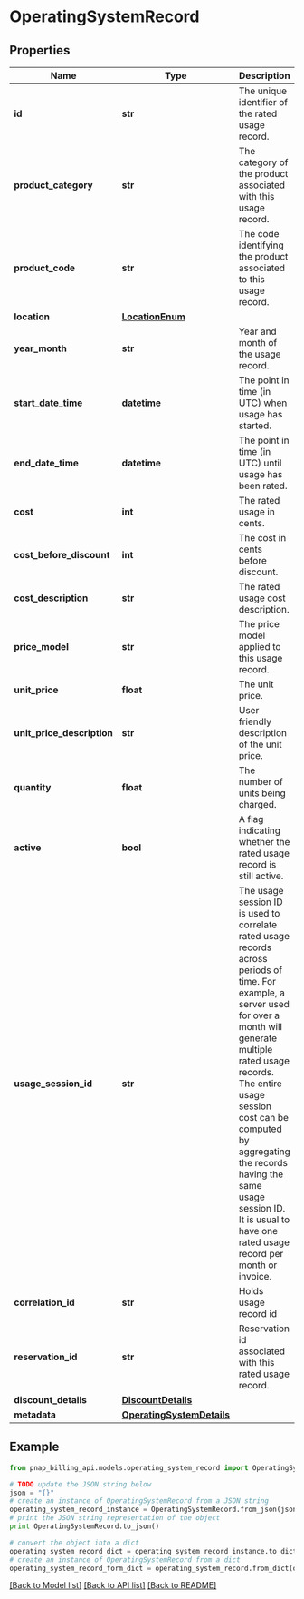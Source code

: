 # OperatingSystemRecord


## Properties

Name | Type | Description | Notes
------------ | ------------- | ------------- | -------------
**id** | **str** | The unique identifier of the rated usage record. | 
**product_category** | **str** | The category of the product associated with this usage record. | 
**product_code** | **str** | The code identifying the product associated to this usage record. | 
**location** | [**LocationEnum**](LocationEnum.md) |  | 
**year_month** | **str** | Year and month of the usage record. | [optional] 
**start_date_time** | **datetime** | The point in time (in UTC) when usage has started. | 
**end_date_time** | **datetime** | The point in time (in UTC) until usage has been rated. | 
**cost** | **int** | The rated usage in cents. | 
**cost_before_discount** | **int** | The cost in cents before discount. | [optional] 
**cost_description** | **str** | The rated usage cost description. | [optional] 
**price_model** | **str** | The price model applied to this usage record. | 
**unit_price** | **float** | The unit price. | 
**unit_price_description** | **str** | User friendly description of the unit price. | 
**quantity** | **float** | The number of units being charged. | 
**active** | **bool** | A flag indicating whether the rated usage record is still active. | 
**usage_session_id** | **str** | The usage session ID is used to correlate rated usage records across periods of time. For example, a server used for over a month will generate multiple rated usage records. The entire usage session cost can be computed by aggregating the records having the same usage session ID. It is usual to have one rated usage record per month or invoice. | 
**correlation_id** | **str** | Holds usage record id | 
**reservation_id** | **str** | Reservation id associated with this rated usage record. | [optional] 
**discount_details** | [**DiscountDetails**](DiscountDetails.md) |  | [optional] 
**metadata** | [**OperatingSystemDetails**](OperatingSystemDetails.md) |  | 

## Example

```python
from pnap_billing_api.models.operating_system_record import OperatingSystemRecord

# TODO update the JSON string below
json = "{}"
# create an instance of OperatingSystemRecord from a JSON string
operating_system_record_instance = OperatingSystemRecord.from_json(json)
# print the JSON string representation of the object
print OperatingSystemRecord.to_json()

# convert the object into a dict
operating_system_record_dict = operating_system_record_instance.to_dict()
# create an instance of OperatingSystemRecord from a dict
operating_system_record_form_dict = operating_system_record.from_dict(operating_system_record_dict)
```
[[Back to Model list]](../README.md#documentation-for-models) [[Back to API list]](../README.md#documentation-for-api-endpoints) [[Back to README]](../README.md)


